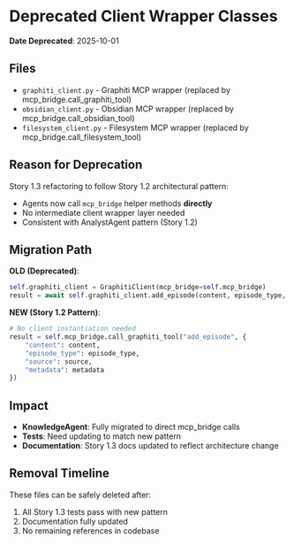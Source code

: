 # Deprecated Client Wrapper Classes

**Date Deprecated**: 2025-10-01

## Files
- `graphiti_client.py` - Graphiti MCP wrapper (replaced by mcp_bridge.call_graphiti_tool)
- `obsidian_client.py` - Obsidian MCP wrapper (replaced by mcp_bridge.call_obsidian_tool)
- `filesystem_client.py` - Filesystem MCP wrapper (replaced by mcp_bridge.call_filesystem_tool)

## Reason for Deprecation
Story 1.3 refactoring to follow Story 1.2 architectural pattern:
- Agents now call `mcp_bridge` helper methods **directly**
- No intermediate client wrapper layer needed
- Consistent with AnalystAgent pattern (Story 1.2)

## Migration Path
**OLD (Deprecated)**:
```python
self.graphiti_client = GraphitiClient(mcp_bridge=self.mcp_bridge)
result = await self.graphiti_client.add_episode(content, episode_type, source, metadata)
```

**NEW (Story 1.2 Pattern)**:
```python
# No client instantiation needed
result = self.mcp_bridge.call_graphiti_tool("add_episode", {
    "content": content,
    "episode_type": episode_type,
    "source": source,
    "metadata": metadata
})
```

## Impact
- **KnowledgeAgent**: Fully migrated to direct mcp_bridge calls
- **Tests**: Need updating to match new pattern
- **Documentation**: Story 1.3 docs updated to reflect architecture change

## Removal Timeline
These files can be safely deleted after:
1. All Story 1.3 tests pass with new pattern
2. Documentation fully updated
3. No remaining references in codebase
